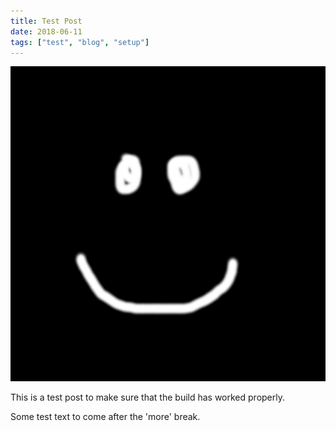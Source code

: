 ```yaml
---
title: Test Post
date: 2018-06-11
tags: ["test", "blog", "setup"]
---
```

![alt text](/img/post_images/180611_test_image.png "Test Image")

This is a test post to make sure that the build has worked properly.

<!--more-->

Some test text to come after the 'more' break.